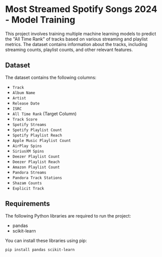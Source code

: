 # Most Streamed Spotify Songs 2024 - Model Training

This project involves training multiple machine learning models to predict the "All Time Rank" of tracks based on various streaming and playlist metrics. The dataset contains information about the tracks, including streaming counts, playlist counts, and other relevant features.

## Dataset

The dataset contains the following columns:
- `Track`
- `Album Name`
- `Artist`
- `Release Date`
- `ISRC`
- `All Time Rank` (Target Column)
- `Track Score`
- `Spotify Streams`
- `Spotify Playlist Count`
- `Spotify Playlist Reach`
- `Apple Music Playlist Count`
- `AirPlay Spins`
- `SiriusXM Spins`
- `Deezer Playlist Count`
- `Deezer Playlist Reach`
- `Amazon Playlist Count`
- `Pandora Streams`
- `Pandora Track Stations`
- `Shazam Counts`
- `Explicit Track`

## Requirements

The following Python libraries are required to run the project:

- pandas
- scikit-learn

You can install these libraries using pip:

```sh
pip install pandas scikit-learn
